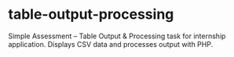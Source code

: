 # table-output-processing
Simple Assessment – Table Output &amp; Processing task for internship application. Displays CSV data and processes output with PHP.
